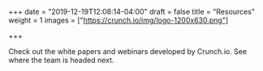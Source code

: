 +++
date = "2019-12-19T12:08:14-04:00"
draft = false
title = "Resources"
weight = 1
images = ["https://crunch.io/img/logo-1200x630.png"]

+++

Check out the white papers and webinars developed by Crunch.io. See where the team is headed next.
